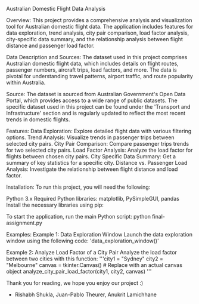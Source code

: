 Australian Domestic Flight Data Analysis

Overview:
This project provides a comprehensive analysis and visualization tool for Australian domestic flight data. The application includes features for data exploration, trend analysis, city pair comparison, load factor analysis, city-specific data summary, and the relationship analysis between flight distance and passenger load factor.

Data Description and Sources:
The dataset used in this project comprises Australian domestic flight data, which includes details on flight routes, passenger numbers, aircraft trips, load factors, and more. The data is pivotal for understanding travel patterns, airport traffic, and route popularity within Australia.

Source:
The dataset is sourced from Australian Government's Open Data Portal, which provides access to a wide range of public datasets. The specific dataset used in this project can be found under the 'Transport and Infrastructure' section and is regularly updated to reflect the most recent trends in domestic flights.

Features:
Data Exploration: Explore detailed flight data with various filtering options.
Trend Analysis: Visualize trends in passenger trips between selected city pairs.
City Pair Comparison: Compare passenger trips trends for two selected city pairs.
Load Factor Analysis: Analyze the load factor for flights between chosen city pairs.
City Specific Data Summary: Get a summary of key statistics for a specific city.
Distance vs. Passenger Load Analysis: Investigate the relationship between flight distance and load factor.


Installation:
To run this project, you will need the following:

Python 3.x
Required Python libraries: matplotlib, PySimpleGUI, pandas
Install the necessary libraries using pip:


To start the application, run the main Python script:
python final-assignment.py


Examples:
Example 1: Data Exploration Window
Launch the data exploration window using the following code:
'data_exploration_window()'

Example 2: Analyze Load Factor of a City Pair
Analyze the load factor between two cities with this function:
'''city1 = "Sydney"
city2 = "Melbourne"
canvas = tkinter.Canvas()  # Replace with an actual canvas object
analyze_city_pair_load_factor(city1, city2, canvas)
'''

Thank you for reading, we hope you enjoy our project :) 
- Rishabh Shukla, Juan-Pablo Theurer, Anukrit Lamichhane
